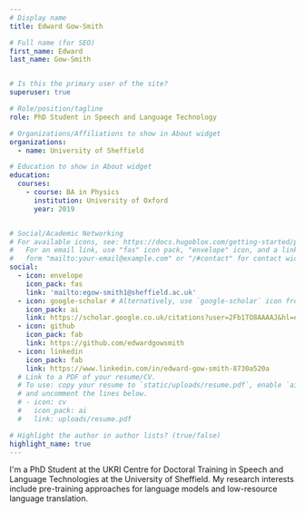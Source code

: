 ```yaml
---
# Display name
title: Edward Gow-Smith

# Full name (for SEO)
first_name: Edward
last_name: Gow-Smith


# Is this the primary user of the site?
superuser: true

# Role/position/tagline
role: PhD Student in Speech and Language Technology

# Organizations/Affiliations to show in About widget
organizations:
  - name: University of Sheffield

# Education to show in About widget
education:
  courses:
    - course: BA in Physics
      institution: University of Oxford
      year: 2019


# Social/Academic Networking
# For available icons, see: https://docs.hugoblox.com/getting-started/page-builder/#icons
#   For an email link, use "fas" icon pack, "envelope" icon, and a link in the
#   form "mailto:your-email@example.com" or "/#contact" for contact widget.
social:
  - icon: envelope
    icon_pack: fas
    link: 'mailto:egow-smith1@sheffield.ac.uk'
  - icon: google-scholar # Alternatively, use `google-scholar` icon from `ai` icon pack
    icon_pack: ai
    link: https://scholar.google.co.uk/citations?user=2Fb1TO8AAAAJ&hl=en
  - icon: github
    icon_pack: fab
    link: https://github.com/edwardgowsmith
  - icon: linkedin
    icon_pack: fab
    link: https://www.linkedin.com/in/edward-gow-smith-8730a520a
  # Link to a PDF of your resume/CV.
  # To use: copy your resume to `static/uploads/resume.pdf`, enable `ai` icons in `params.yaml`,
  # and uncomment the lines below.
  # - icon: cv
  #   icon_pack: ai
  #   link: uploads/resume.pdf

# Highlight the author in author lists? (true/false)
highlight_name: true
---
```


I'm a PhD Student at the UKRI Centre for Doctoral Training in Speech and Language Technologies at the University of Sheffield.
My research interests include pre-training approaches for language models and low-resource language translation. 